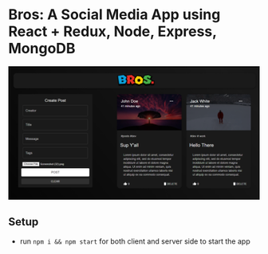 # Bros: A Social Media App using React + Redux, Node, Express, MongoDB

![](image/README/1630021337365.png)

## Setup

- run ```npm i && npm start``` for both client and server side to start the app
